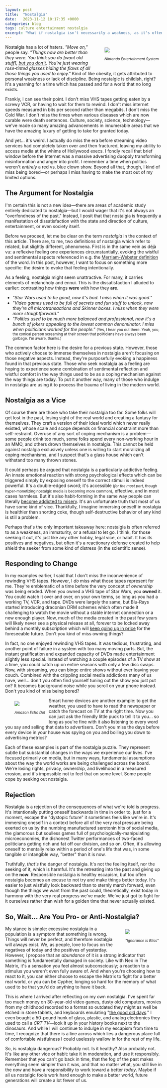 ```yaml
---
layout: post
title:  "Nostalgia"
date:   2023-11-12 10:17:35 +0000
categories: blog
tags: culture entertainment nostalgia
excerpt: "What if nostalgia isn't necessarily a weakness, as it's often framed, but instead a reaction to the direction of culture?"
---
```


<div style="float: right; padding: 10px 10px 10px 30px; min-width: 100px; max-width: 400px;">
    <img src="/images/nes-console.jpg" />
    <figcaption>
        <div><p><small><em>Nintendo Entertainment System</em></small></p></div>
    </figcaption>
</div>

Nostalgia has a lot of haters. _"Move on,"_ people say. _"Things now are better than they were. You think you do [want old stuff], [but you don't](https://www.youtube.com/watch?v=0Wrw3c2NjeE). You're just wearing rose-tinted glasses hiding the flaws of all those things you used to enjoy."_ Kind of like obesity, it gets attributed to personal weakness or lack of discipline. Being nostalgic is childish, right? It's a yearning for a time which has passed and for a world that no long exists.

Frankly, I can see their point. I don't miss VHS tapes getting eaten by a screwy VCR, or having to wait for them to rewind. I don't miss internet speeds measured in bits per second rather than megabits. I don't miss the Cold War. I don't miss the times when various diseases which are now curable were death sentences. Culture, society, science, technology—we've made so many amazing advancements in innumerable areas that we have the amazing luxury of getting to take for granted today.

And yet... it's weird. I actually do miss the era before streaming video services had completely taken over and then fractured, leaving my ability to access media at the whims of Hollywood execs. I fondly recall that brief window before the Internet was a massive advertising duopoly transforming misinformation and anger into profit. I remember a time when politics weren't _entirely_ a red vs. blue clown show. Beyond all that, though, I kind of miss being bored—or perhaps I miss having to make the most out of my limited options.

## The Argument for Nostalgia

I'm certain this is not a new idea—there are areas of academic study entirely dedicated to nostalgia—but I would wager that it's not always an "overfondness of the past." Instead, I posit that that nostalgia is frequently a manifestation of dissatisfaction with the state and direction of culture, entertainment, or even society itself.

Before we proceed, let me be clear on the term _nostalgia_ in the context of this article. There are, to me, two definitions of nostalgia which refer to related, but slightly different, phenomena. First is in the same vein as déjà vu: a reflexive feeling one experiences circumstantially, evoking the wistful and sentimental aspects referenced in e.g. the [Merriam-Webster definition](https://www.merriam-webster.com/dictionary/nostalgia) of the word. In this post, however, I want to focus on something more specific: the desire to evoke that feeling intentionally.

As a feeling, nostalgia might seem unattractive. For many, it carries elements of melancholy and ennui. This is the dissatisfaction I alluded to earlier: contrasting how things **were** with how they **are**.

* _"Star Wars used to be good, now it's bad. I miss when it was good."_
* _"Video games used to be full of secrets and fun stuff to unlock, now they're all microtransactions and Skinner boxes. I miss when they were more straightforward."_
* _"Politics used to be much more balanced and professional, now it's a bunch of jokers appealing to the lowest common denominator. I miss when politicians worked for the people."_ <small>(Yes, I hear you out there. Yeah, you, the cynical person screaming at their screen that politicians have always been garbage. I'm aware, thanks.)</small>

The common factor here is the desire for a previous state. However, those who actively choose to immerse themselves in nostalgia aren't focusing on those negative aspects. Instead, they're purposefully evoking a happiness found in that previous state. Those who seek nostalgia as a feeling are hoping to experience some combination of sentimental reflection and wistful comfort in the way things used to be as a coping mechanism against the way things are today. To put it another way, many of those who indulge in nostalgia are using it to process the trauma of living in the modern world.

## Nostalgia as a Vice

Of course there are those who take their nostalgia too far. Some folks will get lost in the past, losing sight of the real world and creating a fantasy for themselves. They craft a version of their ideal world which never really existed, whose scale and scope depends on financial constraint more than self-restraint. Overuse of any sort of coping mechanism is a problem—some people drink too much, some folks spend every non-working hour in an MMO, and others drown themselves in nostalgia. This cannot be held against nostalgia exclusively unless one is willing to start moralizing all coping mechanisms, and I suspect that's a glass house which can't withstand too many thrown stones.

It could perhaps be argued that nostalgia is a particularly addictive feeling. An innate emotional reaction with strong psychological effects which can be triggered simply by exposing oneself to the correct stimuli is indeed powerful. It's a double-edged sword; it's accessible <small>(_for the most part_, though hyper-monetizing nostalgic media is becoming more common)</small>, effective, and in most cases harmless. But it's also habit-forming in the same way people can literally [become addicted to misery](https://www.psychologytoday.com/us/blog/where-science-meets-the-steps/201403/are-you-addicted-unhappiness). It's an unfortunate truth that most of us have some kind of vice. Thankfully, I imagine immersing oneself in nostalgia is healthier than snorting coke, though self-destructive behavior of any kind is still a problem.

Perhaps that's the only important takeaway here: nostalgia is often referred to as a weakness, an immaturity, or a refusal to let go. I think, for those seeking it out, it's just like any other hobby, legal vice, or habit. It has its positives and negatives, but often it's a reactionary defense created to help shield the seeker from some kind of distress (in the scientific sense).

## Responding to Change

In my examples earlier, I said that I don't miss the inconvenience of rewinding VHS tapes. However, I _do_ miss what those tapes represent for me. They're emblematic of a time before the very concept of _ownership_ was being eroded. When you owned a VHS tape of Star Wars, you **owned** it. You could watch it over and over, on your own terms, so long as you had a working TV, VCR, and tape. DVDs were largely the same, but Blu-Rays started introducing draconian DRM schemes which often made it challenging to watch the movie without a stable internet connection or a new enough player. Now, much of the media created in the past few years will likely never see a physical release at all, forever to be locked away behind a monthly subscription which will [keep going up in price](https://www.theverge.com/2022/1/14/22884263/netflix-price-increases-2021-us-canada-all-plans-hd-4k) for the foreseeable future. Don't you kind of miss owning things?

In fact, no one enjoyed rewinding VHS tapes. It was tedious, frustrating, and another point of failure in a system with too many moving parts. But, the instant gratification and expanded capacity of DVDs made entertainment slightly less special. Instead of watching a couple episodes of a TV show at a time, you could catch up on entire seasons with only a few disc swaps. Now, with streaming, you can binge entire shows without ever leaving your couch. Combined with the crippling social media addictions many of us have, well... don't you often find yourself tuning out the show you just put on? It becomes background noise while you scroll on your phone instead. Don't you kind of miss being bored?

<div style="float: left; padding: 10px 10px 10px 30px; min-width: 100px; max-width: 200px;">
    <img src="/images/echo-dot.jpg" />
    <figcaption>
        <div><p><small><em>Amazon Echo Dot</em></small></p></div>
    </figcaption>
</div>

Smart home devices are another example: to get the weather, you used to have to read the newspaper or catch the forecast on TV at the right time. Now you can just ask the friendly little puck to tell it to you... so long as you're fine with it also listening to every word you say and selling that data to advertisers. Don't you miss the days before every device in your house was spying on you and boiling you down to advertising metrics?

Each of these examples is part of the nostalgia puzzle. They represent subtle but substantial changes in the ways we experience our lives. I've focused primarily on media, but in many ways, fundamental assumptions about the way the world works are being challenged across the board. We're losing rights, privacy, ownership, and livelihood in a measured erosion, and it's impossible not to feel that on some level. Some people cope by seeking out nostalgia.

## Rejection

Nostalgia is a rejection of the consequences of what we're told is progress. It's intentionally putting oneself backwards in time in order to, just for a moment, escape the "dystopic future" it sometimes feels like we're in. It's immersing oneself in a context before all of the very real pressure being exerted on us by the numbing manufactured serotonin hits of social media, the glamorous but soulless games full of psychologically-manipulating microeconomies, the dishonest Twitter performances of two-faced politicians getting rich and fat off our division, and so on. Often, it's allowing oneself to mentally relax within a period of one's life that was, in some tangible or intangible way, "better" than it is now.

Truthfully, _that's_ the danger of nostalgia. It's not the feeling itself, nor the seeking of it, which is harmful. It's the retreating into the past and giving up on the **now**. Responsible nostalgia is healthy escapism, but too often nostalgia becomes an excuse to not try and make things better today. It's easier to just wistfully look backward than to sternly march forward, even though the things we want from the past could, theoretically, exist today in harmony with the very real progress we've made. We've just got to fight for it ourselves rather than wish for a golden time that never actually existed.

## So, Wait... Are You Pro- or Anti-Nostalgia?

<div style="float: right; padding: 10px 10px 10px 30px; min-width: 100px; max-width: 200px;">
    <img src="/images/cypher.png" />
    <figcaption>
        <div><p><small><em>"Ignorance is Bliss"</em></small></p></div>
    </figcaption>
</div>

My stance is simple: excessive nostalgia in a population is a symptom that something is wrong. Things will never be perfect, and therefore nostalgia will always exist. We, as people, love to focus on the negatives of today and the positives of yesterday. However, I propose that an _abundance_ of it is a strong indicator that something is fundamentally damaged in society. Like with Neo in The Matrix, it's a sensation you feel almost subconsciously; a reaction to a stimulus you weren't even fully aware of. And when you're choosing how to react to it, you can either choose to escape the Matrix to fight for a better real world, or you can be Cypher, longing so hard for the memory of what used to be that you'd do anything to have it back.

This is where I arrived after reflecting on my own nostalgia. I've spent far too much money on 30-year-old video games, dusty old computers, movies from my childhood recorded to a format so outdated they might as well be etched in stone tablets, and keyboards emulating "[the good old days](https://justinoconner.me/blog/2017/03/06/keyboard-review-unicomp-ultra-classic.html)." I even bought a 50-pound hunk of glass, plastic, and analog electronics they used to call a _CRT TV_—look it up in your history books next to the dinosaurs. And while I will continue to indulge in my escapism from time to time, I recognize that there is a line across which lies a dangerous place full of comfortable wistfulness I could uselessly wallow in for the rest of my life.

So, is nostalgia dangerous? Probably not. Is it healthy? Also probably not. It's like any other vice or habit: take it in moderation, and use it responsibly. Remember that you can't go back in time, that the fog of the past makes everything seem simpler than it was, and that no matter what, you still live in the _now_ and have a responsibility to work toward a better _today_. Maybe if all us nostalgic fools work hard enough to make a better world, future generations will create a lot fewer of us.
